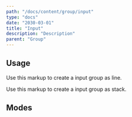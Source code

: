 ```yaml
---
path: "/docs/content/group/input"
type: "docs"
date: "2030-03-01"
title: "Input"
description: "Description"
parent: "Group"
---
```


<h2>Usage</h2>

<p>Use this markup to create a input group as line.</p>

<script type="text/plain" class="language-markup">
  <div class="group">
    <span class="group_inner">
      <button type="button" class="btn">
        <span><!-- content --></span>
      </button>
    </span>

    <input type="text" class="form-input">

    <span class="group_inner">
      <button type="button" class="btn">
        <span><!-- content --></span>
      </button>
    </span>
  </div>
</script>

<p>Use this markup to create a input group as stack.</p>

<script type="text/plain" class="language-markup">
  <div class="group">
    <span class="group_inner">
      <button type="button" class="btn">
        <span><!-- content --></span>
      </button>
      <button type="button" class="btn">
        <span><!-- content --></span>
      </button>
    </span>

    <input type="text" class="form-input">
    
    <span class="group_inner">
      <button type="button" class="btn">
        <span><!-- content --></span>
      </button>
      <button type="button" class="btn">
        <span><!-- content --></span>
      </button>
    </span>
  </div>
</script>

<h2>Modes</h2>

<demo>
  <demovanilla src="demos/docs/content/group/input/line" name="line">
  </demovanilla>
  <demovanilla src="demos/docs/content/group/input/stack" name="stack">
  </demovanilla>
</demo>
